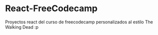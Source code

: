 # React-FreeCodecamp

Proyectos react del curso de freecodecamp personalizados al estilo The Walking Dead :p 
